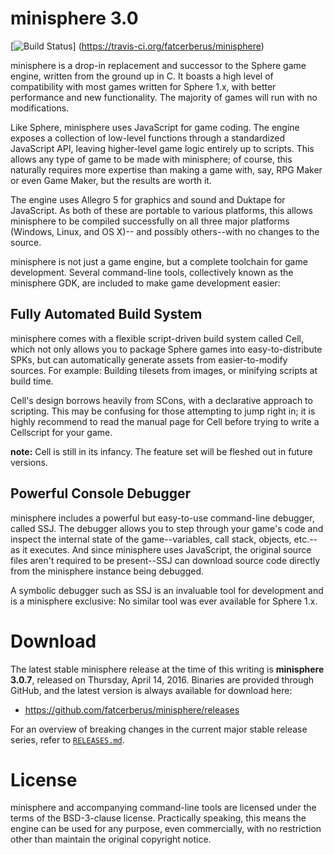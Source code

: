 minisphere 3.0
==============

[![Build Status](https://travis-ci.org/fatcerberus/minisphere.svg?branch=master)]
(https://travis-ci.org/fatcerberus/minisphere)

minisphere is a drop-in replacement and successor to the Sphere game engine,
written from the ground up in C.  It boasts a high level of compatibility with
most games written for Sphere 1.x, with better performance and new functionality.
The majority of games will run with no modifications.

Like Sphere, minisphere uses JavaScript for game coding.  The engine exposes a
collection of low-level functions through a standardized JavaScript API, leaving
higher-level game logic entirely up to scripts.  This allows any type of game to
be made with minisphere; of course, this naturally requires more expertise than
making a game with, say, RPG Maker or even Game Maker, but the results are worth
it.

The engine uses Allegro 5 for graphics and sound and Duktape for JavaScript.  As
both of these are portable to various platforms, this allows minisphere to be
compiled successfully on all three major platforms (Windows, Linux, and OS X)--
and possibly others--with no changes to the source.

minisphere is not just a game engine, but a complete toolchain for game
development.  Several command-line tools, collectively known as the
minisphere GDK, are included to make game development easier:

Fully Automated Build System
----------------------------

minisphere comes with a flexible script-driven build system called Cell, which
not only allows you to package Sphere games into easy-to-distribute SPKs, but
can automatically generate assets from easier-to-modify sources.  For example:
Building tilesets from images, or minifying scripts at build time.

Cell's design borrows heavily from SCons, with a declarative approach to
scripting.  This may be confusing for those attempting to jump right in; it is
highly recommend to read the manual page for Cell before trying to write a
Cellscript for your game.

**note:** Cell is still in its infancy.  The feature set will be fleshed out in
          future versions.

Powerful Console Debugger
-------------------------

minisphere includes a powerful but easy-to-use command-line debugger, called
SSJ.  The debugger allows you to step through your game's code and inspect the
internal state of the game--variables, call stack, objects, etc.--as it
executes.  And since minisphere uses JavaScript, the original source files
aren't required to be present--SSJ can download source code directly from the
minisphere instance being debugged.

A symbolic debugger such as SSJ is an invaluable tool for development and is a
minisphere exclusive: No similar tool was ever available for Sphere 1.x.


Download
========

The latest stable minisphere release at the time of this writing is
**minisphere 3.0.7**, released on Thursday, April 14, 2016.  Binaries are
provided through GitHub, and the latest version is always available for download
here:

* <https://github.com/fatcerberus/minisphere/releases>

For an overview of breaking changes in the current major stable release series,
refer to [`RELEASES.md`](RELEASES.md).


License
=======

minisphere and accompanying command-line tools are licensed under the terms of
the BSD-3-clause license.  Practically speaking, this means the engine can be
used for any purpose, even commercially, with no restriction other than maintain
the original copyright notice.
